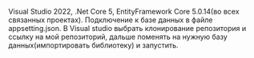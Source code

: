Visual Studio 2022, .Net Core 5, EntityFramework Core 5.0.14(во всех связанных проектах).
Подключение к базе данных в файле appsetting.json.
В Visual studio выбрать клонирование репозитория и ссылку на мой репозиторий, дальше поменять на нужную базу данных(импортировать библиотеку) и запустить.
